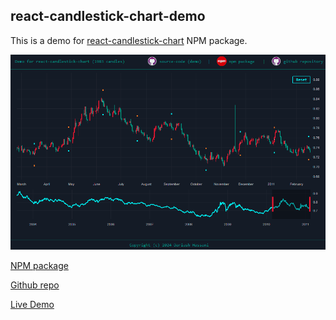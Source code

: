 ## react-candlestick-chart-demo

This is a demo for [react-candlestick-chart](https://www.npmjs.com/package/react-candlestick-chart) NPM package.

![alt text](https://github.com/Dariush-Hassani/react-candlestick-chart/blob/main/demo/public/Animation3.gif?raw=true)

[NPM package](https://www.npmjs.com/package/react-candlestick-chart)

[Github repo](https://github.com/Dariush-Hassani/react-candlestick-chart)

[Live Demo](https://dariush-hassani.github.io/react-candlestick-chart)
